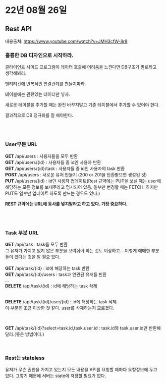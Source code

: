 # 22년 08월 26일

## Rest API 

내용출처: https://www.youtube.com/watch?v=JMH3cfW-8r8

### 훌륭한 DB 디자인으로 시작하라.

클라이언트 사이드 프로그램이 데이터 호출에 어려움을 느낀다면 DB구조가 별로라고 생각해봐라.

엔티티간에 반복적인 연결관계를 만들지마라.

테이블에는 관련있는 데이터만 넣자.

새로운 테이블을 추가할 때는 완전 바꾸지말고 기존 테이블에서 추가할 수 있어야 한다.

결과적으로 DB 정규화를 잘 해야한다.

<br>
<br>

### User부분 URL
**GET** /api/users : 사용자들을 모두 반환<br>
**GET** /api/users/{id} : 사용자들 중 id인 사용자 반환<br>
**GET** /api/users/{id}/task : 사용자들 중 id인 사용자의 task 반환<br>
**POST** /api/users : 새로운 유저 만들기 (200 or 201을 반환받으면 생성된 것)<br>
**PUT** /api/users/{id} : id인 사용자 업데이트(Rest 규약에는 PUT을 보낼 때는 user에 해당하는 모든 정보를 보내주라고 명시되어 있음. 일부만 변경할 때는 FETCH. 하지만 PUT도 일부만 업데이트 하도록 만드는 경우도 있다.)<br>

**REST 규약에는 URL에 동사를 넣지말라고 하고 있다. 가장 중요하다.**

<br>
<br>

### Task 부분 URL
**GET** /api/task : task들 모두 반환<br>
그 유저가 가지고 있지 않은 부분을 보여줘야 하는 것도 이상하고... 이렇게 애매한 부분들이 있다는 것을 알 필요 있다.
<br><br>
**GET** /api/task/{id} : id에 해당하는 task 반환 <br>
**GET** /api/task/{id}/users : task과 연관된 유저들 반환<br>
...<br>
**DELETE** /api/task/{id} : id에 해당하는 task 삭제<br><br>

**DELETE** /api/task/{id}/user/{id} : id에 해당하는 task 삭제<br>
이 부분은 조금 이상한 것 같다. user를 삭제하는지 모르겠다. 

<br>

**GET** /api/task/{id}?select=task.id,task.user.id :
task.id와 task.user.id만 반환해달라.(좋은 방법이다.)

<br>

### Rest는 stateless

유저가 무슨 권한을 가지고 있는지 모든 내용을 API를 요청할 때마다 요청정보에 두고 있다. 그렇기 때문에 서버는 state에 저장할 필요가 없다. 


